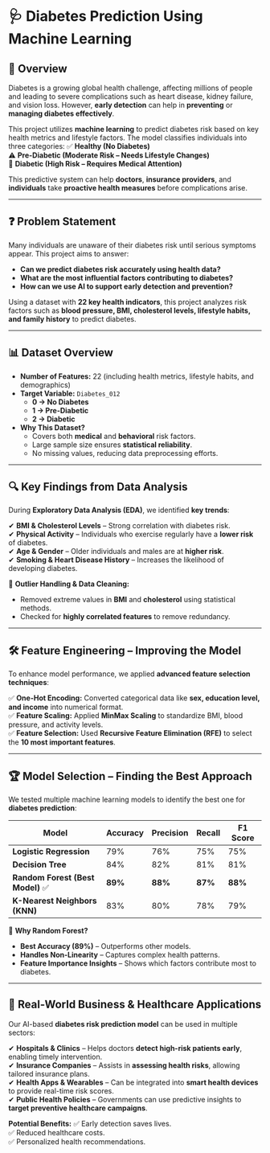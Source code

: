 # 🩺 Diabetes Prediction Using Machine Learning

## 📌 Overview
Diabetes is a growing global health challenge, affecting millions of people and leading to severe complications such as heart disease, kidney failure, and vision loss. However, **early detection** can help in **preventing** or **managing diabetes effectively**.

This project utilizes **machine learning** to predict diabetes risk based on key health metrics and lifestyle factors. The model classifies individuals into three categories:
✅ **Healthy (No Diabetes)**  
⚠️ **Pre-Diabetic (Moderate Risk – Needs Lifestyle Changes)**  
🚨 **Diabetic (High Risk – Requires Medical Attention)**  

This predictive system can help **doctors**, **insurance providers**, and **individuals** take **proactive health measures** before complications arise.

---

## ❓ Problem Statement
Many individuals are unaware of their diabetes risk until serious symptoms appear. This project aims to answer:
- **Can we predict diabetes risk accurately using health data?**
- **What are the most influential factors contributing to diabetes?**
- **How can we use AI to support early detection and prevention?**

Using a dataset with **22 key health indicators**, this project analyzes risk factors such as **blood pressure, BMI, cholesterol levels, lifestyle habits, and family history** to predict diabetes.

---

## 📊 Dataset Overview
- **Number of Features:** 22 (including health metrics, lifestyle habits, and demographics)
- **Target Variable:** `Diabetes_012`
  - **0 → No Diabetes**
  - **1 → Pre-Diabetic**
  - **2 → Diabetic**
- **Why This Dataset?**
  - Covers both **medical** and **behavioral** risk factors.
  - Large sample size ensures **statistical reliability**.
  - No missing values, reducing data preprocessing efforts.

---

## 🔍 Key Findings from Data Analysis
During **Exploratory Data Analysis (EDA)**, we identified **key trends**:

✔ **BMI & Cholesterol Levels** – Strong correlation with diabetes risk.  
✔ **Physical Activity** – Individuals who exercise regularly have a **lower risk** of diabetes.  
✔ **Age & Gender** – Older individuals and males are at **higher risk**.  
✔ **Smoking & Heart Disease History** – Increases the likelihood of developing diabetes.  

📌 **Outlier Handling & Data Cleaning:**  
- Removed extreme values in **BMI** and **cholesterol** using statistical methods.  
- Checked for **highly correlated features** to remove redundancy.  

---

## 🛠 Feature Engineering – Improving the Model
To enhance model performance, we applied **advanced feature selection techniques**:

✅ **One-Hot Encoding:** Converted categorical data like **sex, education level, and income** into numerical format.  
✅ **Feature Scaling:** Applied **MinMax Scaling** to standardize BMI, blood pressure, and activity levels.  
✅ **Feature Selection:** Used **Recursive Feature Elimination (RFE)** to select the **10 most important features**.

---

## 🏆 Model Selection – Finding the Best Approach
We tested multiple machine learning models to identify the best one for **diabetes prediction**:

| Model | Accuracy | Precision | Recall | F1 Score |
|--------|---------|------------|---------|-----------|
| **Logistic Regression** | 79% | 76% | 75% | 75% |
| **Decision Tree** | 84% | 82% | 81% | 81% |
| **Random Forest (Best Model)** ✅ | **89%** | **88%** | **87%** | **88%** |
| **K-Nearest Neighbors (KNN)** | 83% | 80% | 78% | 79% |

🚀 **Why Random Forest?**
- **Best Accuracy (89%)** – Outperforms other models.
- **Handles Non-Linearity** – Captures complex health patterns.
- **Feature Importance Insights** – Shows which factors contribute most to diabetes.

---

## 🏥 Real-World Business & Healthcare Applications
Our AI-based **diabetes risk prediction model** can be used in multiple sectors:

✔ **Hospitals & Clinics** – Helps doctors **detect high-risk patients early**, enabling timely intervention.  
✔ **Insurance Companies** – Assists in **assessing health risks**, allowing tailored insurance plans.  
✔ **Health Apps & Wearables** – Can be integrated into **smart health devices** to provide real-time risk scores.  
✔ **Public Health Policies** – Governments can use predictive insights to **target preventive healthcare campaigns**.  

**Potential Benefits:**
✅ Early detection saves lives.  
✅ Reduced healthcare costs.  
✅ Personalized health recommendations.  
